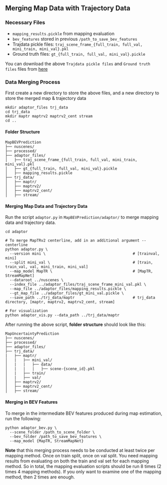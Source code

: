 ## Merging Map Data with Trajectory Data

### Necessary Files
- `mapping_results.pickle` from mapping evaluation
- `bev_features` stored in previous `/path_to_save_bev_features`
- Trajdata pickle files: `traj_scene_frame_{full_train, full_val, mini_train, mini_val}.pkl`
- Ground truth files: `gt_{full_train, full_val, mini_val}.pickle`

You can download the above `Trajdata pickle files` and `Ground truth files` files from [here](https://drive.google.com/drive/folders/17kqpilI4dP6ZY7XFnWArPbMSlpDq8ErM?usp=drive_link)

### Data Merging Process

First create a new directory to store the above files, and a new directory to store the merged map & trajectory data

```
mkdir adaptor_files trj_data
cd trj_data
mkdir maptr maptrv2 maptrv2_cent stream
cd ..
```

#### Folder Structure
```
MapBEVPrediction
├── nuscenes/
├── processed/
├── adaptor_files/
│   ├── traj_scene_frame_{full_train, full_val, mini_train, mini_val}.pkl
│   ├── gt_{full_train, full_val, mini_val}.pickle
│   ├── mapping_results.pickle
├── trj_data/
│   ├── maptr/
│   ├── maptrv2/
│   ├── maptrv2_cent/
│   ├── stream/
```

#### Merging Map Data and Trajectory Data

Run the script `adaptor.py` in `MapBEVPrediction/adaptor/` to merge mapping data and trajectory data. 

```
cd adaptor

# To merge MapTRv2 centerline, add in an additional argument --centerline
python adaptor.py \
  --version mini \                                       # [trainval, mini]
  --split mini_val \                                     # [train, train_val, val, mini_train, mini_val]
  --map_model MapTR \                                    # [MapTR, StreamMapNet]
  --dataroot ../nuscenes \
  --index_file ../adaptor_files/traj_scene_frame_mini_val.pkl \
  --map_file ../adaptor_files/mapping_results.pickle \
  --gt_map_file ../adaptor_files/gt_mini_val.pickle \
  --save_path ../trj_data/maptr                          # trj_data directory, [maptr, maptrv2, maptrv2_cent, stream]

# For visualization
python adaptor_vis.py --data_path ../trj_data/maptr                        
```

After running the above script, **folder structure** should look like this:
```
MapUncertaintyPrediction
├── nuscenes/
├── processed/
├── adaptor_files/
├── trj_data/
|   ├── maptr/
│   |   ├── mini_val/
│   |   |   ├── data/
│   |   |   |   ├── scene-{scene_id}.pkl
│   |   ├── train/
│   |   ├── val/
│   ├── maptrv2/
│   ├── maptrv2_cent/
│   ├── stream/
```

#### Merging in BEV Features

To merge in the intermediate BEV features produced during map estimation, run the following:

```
python adaptor_bev.py \
  --scene_folder /path_to_scene_folder \
  --bev_folder /path_to_save_bev_features \
  --map_model {MapTR, StreamMapNet}
```

**Note** that this merging process needs to be conducted at least twice per mapping method. Once on train split, once on val split. You need mapping results from evaluating on both the train and val set for each mapping method. So in total, the mapping evaluation scripts should be run 8 times (2 times 4 mapping methods). If you only want to examine one of the mapping method, then 2 times are enough. 

